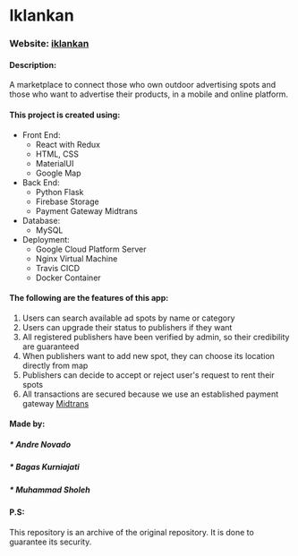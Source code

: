# Iklankan

### Website: [iklankan](https://iklankan.tech)

#### Description:
A marketplace to connect those who own outdoor advertising spots and those who want to advertise their products, in a mobile and online platform.

#### This project is created using:
- Front End:
  - React with Redux
  - HTML, CSS
  - MaterialUI
  - Google Map
- Back End:
  - Python Flask
  - Firebase Storage
  - Payment Gateway Midtrans
- Database:
  - MySQL
- Deployment:
  - Google Cloud Platform Server
  - Nginx Virtual Machine
  - Travis CICD
  - Docker Container
  
#### The following are the features of this app:
1. Users can search available ad spots by name or category
2. Users can upgrade their status to publishers if they want
3. All registered publishers have been verified by admin, so their credibility are guaranteed
4. When publishers want to add new spot, they can choose its location directly from map
5. Publishers can decide to accept or reject user's request to rent their spots
6. All transactions are secured because we use an established payment gateway [Midtrans](https://midtrans.com/)

#### Made by:
##### * Andre Novado
##### * Bagas Kurniajati
##### * Muhammad Sholeh

#### P.S: 
This repository is an archive of the original repository. It is done to guarantee its security.

